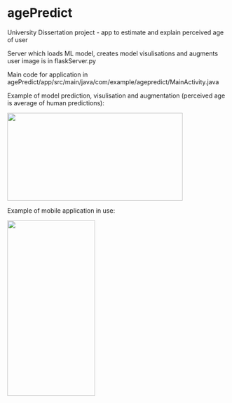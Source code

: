 # agePredict
University Dissertation project - app to estimate and explain perceived age of user

Server which loads ML model, creates model visulisations and augments user image is in flaskServer.py

Main code for application in agePredict/app/src/main/java/com/example/agepredict/MainActivity.java

Example of model prediction, visulisation and augmentation (perceived age is average of human predictions):

<img src="https://user-images.githubusercontent.com/46825502/234634613-9a6e0694-0363-4318-831f-3b40a1882af6.png" width="400" height="200">

Example of mobile application in use:

<img src="https://user-images.githubusercontent.com/46825502/234634903-b67eb5d9-7ca6-45cd-ace8-a94017541375.jpg" width="200" height="400">
